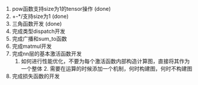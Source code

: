 1. pow函数支持size为1的tensor操作 (done)
2. +-*/支持size为1              (done)
3. 三角函数开发                  (done)
4. 完成类型dispatch开发
4. 完成广播和sum_to函数
5. 完成matmul开发
6. 完成nn层的基本激活函数开发
   1. 如何进行性能优化，不要为每个激活函数内部构造计算图，直接将其作为一个整体
      2. 需要在运算的时候添加一个机制，何时构建图，何时不构建图
7. 完成损失函数的开发